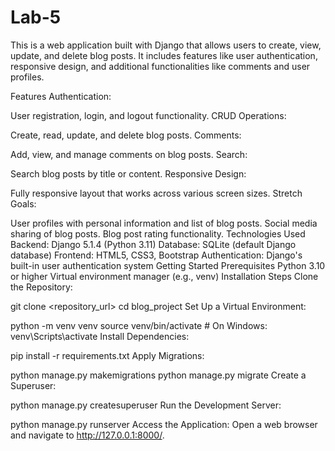 # Lab-5

This is a web application built with Django that allows users to create, view, update, and delete blog posts. It includes features like user authentication, responsive design, and additional functionalities like comments and user profiles.

Features
Authentication:

User registration, login, and logout functionality.
CRUD Operations:

Create, read, update, and delete blog posts.
Comments:

Add, view, and manage comments on blog posts.
Search:

Search blog posts by title or content.
Responsive Design:

Fully responsive layout that works across various screen sizes.
Stretch Goals:

User profiles with personal information and list of blog posts.
Social media sharing of blog posts.
Blog post rating functionality.
Technologies Used
Backend: Django 5.1.4 (Python 3.11)
Database: SQLite (default Django database)
Frontend: HTML5, CSS3, Bootstrap
Authentication: Django's built-in user authentication system
Getting Started
Prerequisites
Python 3.10 or higher
Virtual environment manager (e.g., venv)
Installation Steps
Clone the Repository:


git clone <repository_url>
cd blog_project
Set Up a Virtual Environment:

python -m venv venv
source venv/bin/activate  # On Windows: venv\Scripts\activate
Install Dependencies:


pip install -r requirements.txt
Apply Migrations:


python manage.py makemigrations
python manage.py migrate
Create a Superuser:

python manage.py createsuperuser
Run the Development Server:

python manage.py runserver
Access the Application: Open a web browser and navigate to http://127.0.0.1:8000/.

